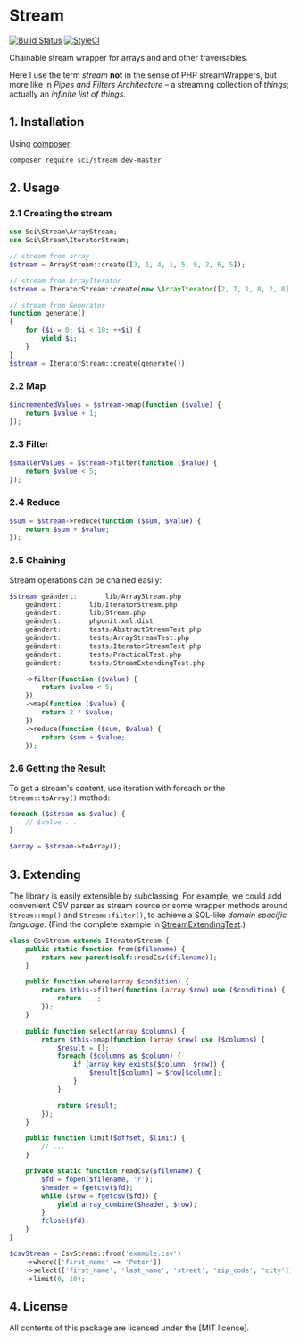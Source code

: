 # Stream

[![Build Status](https://travis-ci.org/DrSchimke/stream.svg)](https://travis-ci.org/DrSchimke/stream)
[![StyleCI](https://styleci.io/repos/38173393/shield)](https://styleci.io/repos/38173393)

Chainable stream wrapper for arrays and and other traversables.

Here I use the term _stream_ **not** in the sense of PHP streamWrappers, but more like in _Pipes and Filters Architecture_ – a streaming collection of _things_; actually an _infinite list of things_.

## 1. Installation

Using [composer](https://getcomposer.org/download/):

```bash
composer require sci/stream dev-master
```

## 2. Usage

### 2.1 Creating the stream

```php
use Sci\Stream\ArrayStream;
use Sci\Stream\IteratorStream;

// stream from array
$stream = ArrayStream::create([3, 1, 4, 1, 5, 9, 2, 6, 5]);

// stream from ArrayIterator
$stream = IteratorStream::create(new \ArrayIterator([2, 7, 1, 8, 2, 8]));

// stream from Generator
function generate()
{
    for ($i = 0; $i < 10; ++$i) {
        yield $i;
    }
}
$stream = IteratorStream::create(generate());
```

### 2.2 Map

```php
$incrementedValues = $stream->map(function ($value) {
    return $value + 1;
});
```

### 2.3 Filter

```php
$smallerValues = $stream->filter(function ($value) {
    return $value < 5;
});
```

### 2.4 Reduce

```php
$sum = $stream->reduce(function ($sum, $value) {
    return $sum + $value;
});
```

### 2.5 Chaining

Stream operations can be chained easily:

```php
$stream	geändert:       lib/ArrayStream.php
	geändert:       lib/IteratorStream.php
	geändert:       lib/Stream.php
	geändert:       phpunit.xml.dist
	geändert:       tests/AbstractStreamTest.php
	geändert:       tests/ArrayStreamTest.php
	geändert:       tests/IteratorStreamTest.php
	geändert:       tests/PracticalTest.php
	geändert:       tests/StreamExtendingTest.php

    ->filter(function ($value) {
        return $value < 5;
    })
    ->map(function ($value) {
        return 2 * $value;
    })
    ->reduce(function ($sum, $value) {
        return $sum + $value;
    });
```

### 2.6 Getting the Result

To get a stream's content, use iteration with foreach or the ```Stream::toArray()``` method:

```php
foreach ($stream as $value) {
    // $value ...
}

$array = $stream->toArray();
```

## 3. Extending

The library is easily extensible by subclassing. For example, we could add convenient CSV parser as stream source or some wrapper methods around ```Stream::map()``` and ```Stream::filter()```, to achieve a SQL-like _domain specific language_. (Find the complete example in [StreamExtendingTest](tests/StreamExtendingTest.php).)

```php
class CsvStream extends IteratorStream {
    public static function from($filename) {
        return new parent(self::readCsv($filename));
    }

    public function where(array $condition) {
        return $this->filter(function (array $row) use ($condition) {
            return ...;
        });
    }

    public function select(array $columns) {
        return $this->map(function (array $row) use ($columns) {
            $result = [];
            foreach ($columns as $column) {
                if (array_key_exists($column, $row)) {
                    $result[$column] = $row[$column];
                }
            }

            return $result;
        });
    }

    public function limit($offset, $limit) {
        // ...
    }

    private static function readCsv($filename) {
        $fd = fopen($filename, 'r');
        $header = fgetcsv($fd);
        while ($row = fgetcsv($fd)) {
            yield array_combine($header, $row);
        }
        fclose($fd);
    }
}

$csvStream = CsvStream::from('example.csv')
    ->where(['first_name' => 'Peter'])
    ->select(['first_name', 'last_name', 'street', 'zip_code', 'city'])
    ->limit(0, 10);
```

## 4. License

All contents of this package are licensed under the [MIT license].
